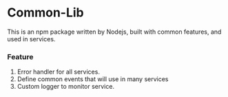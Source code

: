 # Common-Lib

This is an npm package written by Nodejs, built with common features, and used in services.

### Feature

1. Error handler for all services.
2. Define common events that will use in many services
3. Custom logger to monitor service.